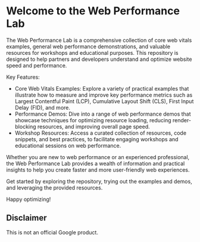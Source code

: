 # Welcome to the Web Performance Lab

The Web Performance Lab is a comprehensive collection of core web vitals examples, general web performance demonstrations, and valuable resources for workshops and educational purposes.
This repository is designed to help partners and developers understand and optimize website speed and performance.

Key Features:

- Core Web Vitals Examples: Explore a variety of practical examples that illustrate how to measure and improve key performance metrics such as Largest Contentful Paint (LCP), Cumulative Layout Shift (CLS), First Input Delay (FID), and more.
- Performance Demos: Dive into a range of web performance demos that showcase techniques for optimizing resource loading, reducing render-blocking resources, and improving overall page speed.
- Workshop Resources: Access a curated collection of resources, code snippets, and best practices, to facilitate engaging workshops and educational sessions on web performance.

Whether you are new to web performance or an experienced professional, the Web Performance Lab provides a wealth of information and practical insights to help you create faster and more user-friendly web experiences.

Get started by exploring the repository, trying out the examples and demos, and leveraging the provided resources.

Happy optimizing!

## Disclaimer

This is not an official Google product.
